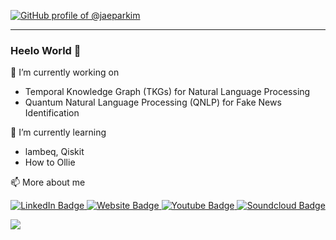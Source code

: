 [![GitHub profile of @jaeparkim](https://user-images.githubusercontent.com/9361180/89604434-fd00dc80-d88a-11ea-90b2-2132e1e11308.gif)](https://github.com/jaeparkim)

---
### Heelo World 👋

🔭 I’m currently working on
- Temporal Knowledge Graph (TKGs) for Natural Language Processing
- Quantum Natural Language Processing (QNLP) for Fake News Identification 

🌱 I’m currently learning
- lambeq, Qiskit
- How to Ollie

📫 More about me
<div id="badges" align="center">
  <a href="https://www.linkedin.com/in/jaeparkim/">
    <img src="https://img.shields.io/badge/LinkedIn-blue?style=for-the-badge&logo=linkedin&logoColor=white" alt="LinkedIn Badge"/>
  </a>
  <a href="https://jaeparkim.github.io">
    <img src="https://img.shields.io/badge/Website-grey?style=for-the-badge&logo=git&logoColor=white" alt="Website Badge"/>
  </a>
  <a href="https://www.youtube.com/playlist?list=PLMIh1GQbDgZYdhB-QFYN-PBjHK9aodBTv">
    <img src="https://img.shields.io/badge/playlist-red?style=for-the-badge&logo=youtube&logoColor=white" alt="Youtube Badge"/>
  </a>
  <a href="https://www.youtube.com/playlist?list=PLMIh1GQbDgZYdhB-QFYN-PBjHK9aodBTv">
    <img src="https://img.shields.io/badge/playlist-orange?style=for-the-badge&logo=soundcloud&logoColor=gray" alt="Soundcloud Badge"/>
  </a>
</div>

![](https://komarev.com/ghpvc/?username=jaeparkim&style=plastic)
